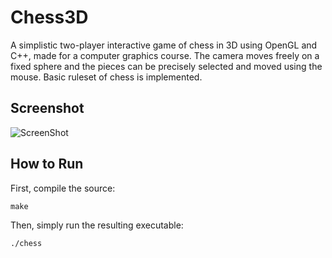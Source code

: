 # Chess3D

A simplistic two-player interactive game of chess in 3D using OpenGL and C++, made for a computer graphics course. The camera moves freely on a fixed sphere and the pieces can be precisely selected and moved using the mouse. Basic ruleset of chess is implemented.

## Screenshot

![ScreenShot](https://user-images.githubusercontent.com/3271352/38475041-63e5986e-3b7b-11e8-9683-35c1324717e0.png)

## How to Run

First, compile the source:

    make

Then, simply run the resulting executable:

    ./chess